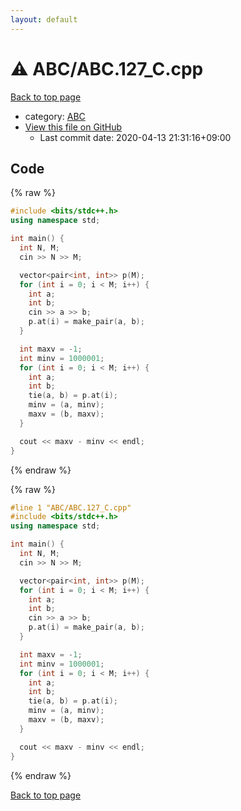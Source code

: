 ```yaml
---
layout: default
---
```


<!-- mathjax config similar to math.stackexchange -->
<script type="text/javascript" async
  src="https://cdnjs.cloudflare.com/ajax/libs/mathjax/2.7.5/MathJax.js?config=TeX-MML-AM_CHTML">
</script>
<script type="text/x-mathjax-config">
  MathJax.Hub.Config({
    TeX: { equationNumbers: { autoNumber: "AMS" }},
    tex2jax: {
      inlineMath: [ ['$','$'] ],
      processEscapes: true
    },
    "HTML-CSS": { matchFontHeight: false },
    displayAlign: "left",
    displayIndent: "2em"
  });
</script>

<script type="text/javascript" src="https://cdnjs.cloudflare.com/ajax/libs/jquery/3.4.1/jquery.min.js"></script>
<script src="https://cdn.jsdelivr.net/npm/jquery-balloon-js@1.1.2/jquery.balloon.min.js" integrity="sha256-ZEYs9VrgAeNuPvs15E39OsyOJaIkXEEt10fzxJ20+2I=" crossorigin="anonymous"></script>
<script type="text/javascript" src="../../assets/js/copy-button.js"></script>
<link rel="stylesheet" href="../../assets/css/copy-button.css" />


# :warning: ABC/ABC.127_C.cpp

<a href="../../index.html">Back to top page</a>

* category: <a href="../../index.html#902fbdd2b1df0c4f70b4a5d23525e932">ABC</a>
* <a href="{{ site.github.repository_url }}/blob/master/ABC/ABC.127_C.cpp">View this file on GitHub</a>
    - Last commit date: 2020-04-13 21:31:16+09:00




## Code

<a id="unbundled"></a>
{% raw %}
```cpp
#include <bits/stdc++.h>
using namespace std;

int main() {
  int N, M;
  cin >> N >> M;

  vector<pair<int, int>> p(M);
  for (int i = 0; i < M; i++) {
    int a;
    int b;
    cin >> a >> b;
    p.at(i) = make_pair(a, b);
  }

  int maxv = -1;
  int minv = 1000001;
  for (int i = 0; i < M; i++) {
    int a;
    int b;
    tie(a, b) = p.at(i);
    minv = (a, minv);
    maxv = (b, maxv);
  }

  cout << maxv - minv << endl;
}
```
{% endraw %}

<a id="bundled"></a>
{% raw %}
```cpp
#line 1 "ABC/ABC.127_C.cpp"
#include <bits/stdc++.h>
using namespace std;

int main() {
  int N, M;
  cin >> N >> M;

  vector<pair<int, int>> p(M);
  for (int i = 0; i < M; i++) {
    int a;
    int b;
    cin >> a >> b;
    p.at(i) = make_pair(a, b);
  }

  int maxv = -1;
  int minv = 1000001;
  for (int i = 0; i < M; i++) {
    int a;
    int b;
    tie(a, b) = p.at(i);
    minv = (a, minv);
    maxv = (b, maxv);
  }

  cout << maxv - minv << endl;
}

```
{% endraw %}

<a href="../../index.html">Back to top page</a>

